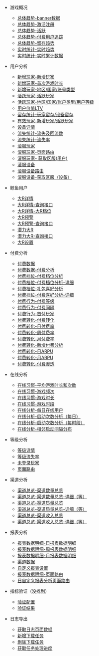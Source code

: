 - 游戏概况
  - [总体趋势-banner数据](/gameBasic/basicTotalTable.md)
  - [总体趋势-激活注册](/gameBasic/addTable.md)
  - [总体趋势-活跃](/gameBasic/activeTable.md)
  - [总体趋势-付费用户追踪](/gameBasic/buyTable.md)
  - [总体趋势-留存趋势](/gameBasic/retentionTable.md)
  - [实时统计-实时趋势](/realTime/getRealTimeTrendDataTable.md)
  - [实时统计-实时累计数据](/realTime/getRealTimeAccumulateDataTable.md)

- 用户分析
  - [新增玩家-新增玩家](/userAnalysis/selectAddUserTable.md)
  - [新增玩家-首次游戏时长](/userAnalysis/addUserFirstPlayTime.md)
  - [新增玩家-地区/国家/账号类型](/userAnalysis/addUserDetail.md)
  - [活跃玩家-活跃玩家](/userAnalysis/selectActiveUserTable.md)
  - [活跃玩家-地区/国家/账户类型/用户等级](/userAnalysis/activeUserDetail.md)
  - [用户价值LTV](/userAnalysis/selectLTVViewData.md)
  - [留存统计-玩家留存/设备留存](/userAnalysis/selectRetentionStatistics.md)
  - [有效玩家-新增玩家/活跃玩家](/userAnalysis/effectiveUser.md)
  - [设备详情](/userAnalysis/equipmentDetail.md)
  - [流失统计-流失及回流数](/userAnalysis/selectLossStatisticsOriginalData.md)
  - [流失统计-流失率](/userAnalysis/selectLossStatisticsPercentData.md)
  - [滚服玩家](/rollUserAnalysis/getRollUser.md)
  - [滚服玩家-页面路由](/rollUserAnalysis/rollUserView.md)
  - [滚服玩家- 获取区服(用户)](/rollUserAnalysis/getGameArea.md)
  - [滚服设备](/rollDevAnalysis/getRollDev.md)
  - [滚服设备路由](/rollDevAnalysis/rollUserView.md)
  - [滚服设备-获取区服（设备）](/rollDevAnalysis/getGameArea.md)

- 鲸鱼用户
  - [大R详情](/whaleUserView/getLargeRDetail.md)
  - [大R详情-查询接口](/whaleUserView/queryLargeRDetail.md)
  - [大R详情-大R档位](/whaleUserView/getLargeGear.md)
  - [大R预警](/whaleUserView/getLargeRWarn.md)
  - [大R预警-查询接口](/whaleUserView/queryLargeRWarn.md)
  - [潜力大R](/whaleUserView/getLargeRPotential.md)
  - [潜力大R-查询接口](/whaleUserView/queryLargeRPotential.md)
  - [大R设置](/whaleUserView/largeRSetting.md)

- 付费分析
  - [付费数据](/payAnalysis/payDataTable.md)
  - [付费数据-付费分析](/payAnalysis/payMoneyAnalysisTable.md)
  - [付费档位-付费档位分析](/payAnalysis/payLevelBasicTable.md)
  - [付费档位-付费档位分析-详细](/payAnalysis/payLevelDetailTable.md)
  - [付费档位-礼包喜好分析](/payAnalysis/giftAnalysisBasicTable.md)
  - [付费档位-付费喜好分析-详细](/payAnalysis/giftAnalysisDetailTable.md)
  - [付费行为-付费等级](/payAnalysis/payLevelBasicTable.md)
  - [付费行为-付费间隔](/payAnalysis/payIntervalTable.md)
  - [付费行为-首付玩家](/payAnalysis/firstPayTable.md)
  - [付费转化-付费转化](/payAnalysis/payConversionTable.md)
  - [付费转化-日付费率](/payAnalysis/payRatioDailyTable.md)
  - [付费转化-周付费率](/payAnalysis/payRatioWeekTable.md)
  - [付费转化-月付费率](/payAnalysis/payRatioMonthTable.md)
  - [付费转化-新增付费分析](/payAnalysis/addPayAnalysisTable.md)
  - [付费转化-日ARPU](/payAnalysis/dailyARPUTable.md)
  - [付费转化-月ARPU](/payAnalysis/monthARPUTable.md)
  - [付费转化-付费渗透](/payAnalysis/payInfiltrationTable.md)

- 在线分析
  - [在线习惯-平均游戏时长和次数](/onlineAnalysis/timeNumberDailyTable.md)
  - [在线习惯-游戏频次](/onlineAnalysis/frequencyDailyTable.md)
  - [在线习惯-游戏时长](/onlineAnalysis/timingDailyTable.md)
  - [在线习惯-游戏时段](/onlineAnalysis/intervalTable.md)
  - [在线分析-每日在线用户](/onlineAnalysis/getDailyOnlineUserAnalysisDataTable.md)
  - [在线分析-启动次数分析（每日）](/onlineAnalysis/loginNumAnalysisTable.md)
  - [在线分析-启动次数分析（每时段）](/onlineAnalysis/loginNumAnalysisInternalTable.md)
  - [在线分析-相邻启动间隔分布](/onlineAnalysis/adjacentLoginInternalTable.md)


- 等级分析
  - [等级详情](/userLevel/getUserLevel.md)
  - [等级流失率](/userLevel/getLevelLossRatio.md)
  - [未登录玩家](/userLevel/getLevelLossDetail.md)
  - [页面路由](/userLevel/userLevelView.md)

- 渠道分析
  - [渠道总览-渠道数量总览](/channelAnalysis/basicAmountTable.md)
  - [渠道总览-渠道数量总览-详细（等）](/channelAnalysis/amountDetailTable.md)
  - [渠道总览-渠道质量总览](/channelAnalysis/basicQualityTable.md)
  - [渠道总览-渠道质量总览-详细（等）](/channelAnalysis/qualityDetailTable.md)
  - [渠道总览-渠道收入总览](/channelAnalysis/basicIncomeTable.md)
  - [渠道总览-渠道收入总览-详细（等）](/channelAnalysis/incomeDetailTable.md)

- 报表分析
  - [报表数据明细-日报表数据明细](/report/getDailyReportData.md)
  - [报表数据明细-周报表数据明细](/report/getWeekReportData.md)
  - [报表数据明细-月报表数据明细](/report/getMonthReportData.md)
  - [渠道数据](/report/getDailyChannelData.md)
  - [自定义报表设置](/report/getReportConfig.md)
  - [报表数据明细-页面路由](/report/toReportDataDetail.md)
  - [日自定义报表分析页面路由](/report/toDataSetDaily.do.md)
<!-- 做到这里了 -->
- 指标验证（没找到）
  - [验证配置](/metricCheck/selectAppIsSelected.md)
  - [验证结果](/metricCheck/selectMetricCheckResultView.md)

- 日志导出
  - [获取日志页面数据](/log/getTask.md)
  - [新增下载任务](/log/createTask.md)
  - [删除下载任务](/log/delete.md)
  - [获取任务处理进度](/log/getPrecent.md)


